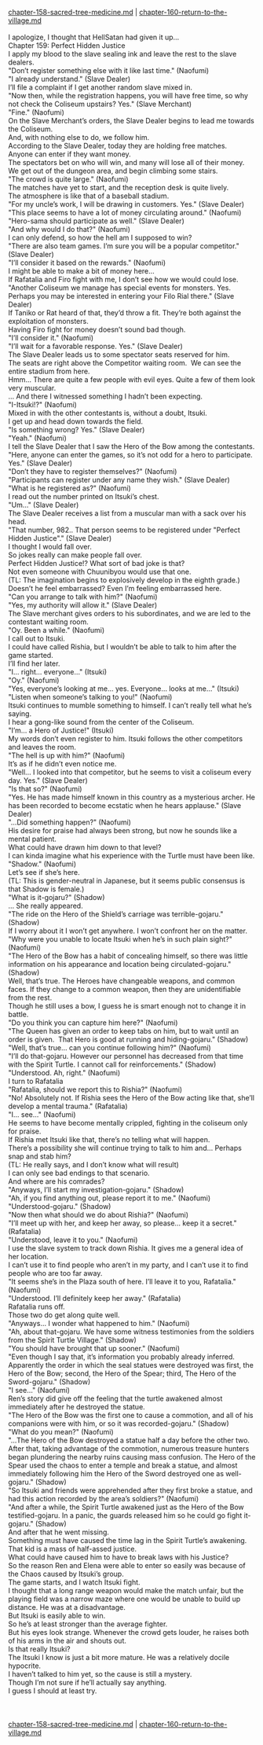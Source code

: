 [chapter-158-sacred-tree-medicine.md](./chapter-158-sacred-tree-medicine.md) | [chapter-160-return-to-the-village.md](./chapter-160-return-to-the-village.md) <br/>
<br/>
I apologize, I thought that HellSatan had given it up…<br/>
Chapter 159: Perfect Hidden Justice<br/>
I apply my blood to the slave sealing ink and leave the rest to the slave dealers.<br/>
"Don’t register something else with it like last time." (Naofumi)<br/>
"I already understand." (Slave Dealer)<br/>
I’ll file a complaint if I get another random slave mixed in.<br/>
"Now then, while the registration happens, you will have free time, so why not check the Coliseum upstairs? Yes." (Slave Merchant)<br/>
"Fine." (Naofumi)<br/>
On the Slave Merchant’s orders, the Slave Dealer begins to lead me towards the Coliseum.<br/>
And, with nothing else to do, we follow him.<br/>
According to the Slave Dealer, today they are holding free matches.<br/>
Anyone can enter if they want money.<br/>
The spectators bet on who will win, and many will lose all of their money.<br/>
We get out of the dungeon area, and begin climbing some stairs.<br/>
"The crowd is quite large." (Naofumi)<br/>
The matches have yet to start, and the reception desk is quite lively.<br/>
The atmosphere is like that of a baseball stadium.<br/>
"For my uncle’s work, I will be drawing in customers. Yes." (Slave Dealer)<br/>
"This place seems to have a lot of money circulating around." (Naofumi)<br/>
"Hero-sama should participate as well." (Slave Dealer)<br/>
"And why would I do that?" (Naofumi)<br/>
I can only defend, so how the hell am I supposed to win?<br/>
"There are also team games. I’m sure you will be a popular competitor." (Slave Dealer)<br/>
"I’ll consider it based on the rewards." (Naofumi)<br/>
I might be able to make a bit of money here…<br/>
If Rafatalia and Firo fight with me, I don’t see how we would could lose.<br/>
"Another Coliseum we manage has special events for monsters. Yes. Perhaps you may be interested in entering your Filo Rial there." (Slave Dealer)<br/>
If Taniko or Rat heard of that, they’d throw a fit. They’re both against the exploitation of monsters.<br/>
Having Firo fight for money doesn’t sound bad though.<br/>
"I’ll consider it." (Naofumi)<br/>
"I’ll wait for a favorable response. Yes." (Slave Dealer)<br/>
The Slave Dealer leads us to some spectator seats reserved for him.<br/>
The seats are right above the Competitor waiting room.  We can see the entire stadium from here.<br/>
Hmm… There are quite a few people with evil eyes. Quite a few of them look very muscular.<br/>
… And there I witnessed something I hadn’t been expecting.<br/>
"I-Itsuki!?" (Naofumi)<br/>
Mixed in with the other contestants is, without a doubt, Itsuki.<br/>
I get up and head down towards the field.<br/>
"Is something wrong? Yes." (Slave Dealer)<br/>
"Yeah." (Naofumi)<br/>
I tell the Slave Dealer that I saw the Hero of the Bow among the contestants.<br/>
"Here, anyone can enter the games, so it’s not odd for a hero to participate. Yes." (Slave Dealer)<br/>
"Don’t they have to register themselves?" (Naofumi)<br/>
"Participants can register under any name they wish." (Slave Dealer)<br/>
"What is he registered as?" (Naofumi)<br/>
I read out the number printed on Itsuki’s chest.<br/>
"Um…" (Slave Dealer)<br/>
The Slave Dealer receives a list from a muscular man with a sack over his head.<br/>
"That number, 982.. That person seems to be registered under "Perfect Hidden Justice"." (Slave Dealer)<br/>
I thought I would fall over.<br/>
So jokes really can make people fall over.<br/>
Perfect Hidden Justice!? What sort of bad joke is that?<br/>
Not even someone with Chuunibyou would use that one.<br/>
(TL: The imagination begins to explosively develop in the eighth grade.)<br/>
Doesn’t he feel embarrassed? Even I’m feeling embarrassed here.<br/>
"Can you arrange to talk with him?" (Naofumi)<br/>
"Yes, my authority will allow it." (Slave Dealer)<br/>
The Slave merchant gives orders to his subordinates, and we are led to the contestant waiting room.<br/>
"Oy. Been a while." (Naofumi)<br/>
I call out to Itsuki.<br/>
I could have called Rishia, but I wouldn’t be able to talk to him after the game started.<br/>
I’ll find her later.<br/>
"I… right… everyone…" (Itsuki)<br/>
"Oy." (Naofumi)<br/>
"Yes, everyone’s looking at me… yes. Everyone… looks at me…" (Itsuki)<br/>
"Listen when someone’s talking to you!" (Naofumi)<br/>
Itsuki continues to mumble something to himself. I can’t really tell what he’s saying.<br/>
I hear a gong-like sound from the center of the Coliseum.<br/>
"I’m… a Hero of Justice!" (Itsuki)<br/>
My words don’t even register to him. Itsuki follows the other competitors and leaves the room.<br/>
"The hell is up with him?" (Naofumi)<br/>
It’s as if he didn’t even notice me.<br/>
"Well… I looked into that competitor, but he seems to visit a coliseum every day. Yes." (Slave Dealer)<br/>
"Is that so?" (Naofumi)<br/>
"Yes. He has made himself known in this country as a mysterious archer. He has been recorded to become ecstatic when he hears applause." (Slave Dealer)<br/>
"…Did something happen?" (Naofumi)<br/>
His desire for praise had always been strong, but now he sounds like a mental patient.<br/>
What could have drawn him down to that level?<br/>
I can kinda imagine what his experience with the Turtle must have been like.<br/>
"Shadow." (Naofumi)<br/>
Let’s see if she’s here.<br/>
(TL: This is gender-neutral in Japanese, but it seems public consensus is that Shadow is female.)<br/>
"What is it-gojaru?" (Shadow)<br/>
… She really appeared.<br/>
"The ride on the Hero of the Shield’s carriage was terrible-gojaru." (Shadow)<br/>
If I worry about it I won’t get anywhere. I won’t confront her on the matter.<br/>
"Why were you unable to locate Itsuki when he’s in such plain sight?" (Naofumi)<br/>
"The Hero of the Bow has a habit of concealing himself, so there was little information on his appearance and location being circulated-gojaru." (Shadow)<br/>
Well, that’s true. The Heroes have changeable weapons, and common faces. If they change to a common weapon, then they are unidentifiable from the rest.<br/>
Though he still uses a bow, I guess he is smart enough not to change it in battle.<br/>
"Do you think you can capture him here?" (Naofumi)<br/>
"The Queen has given an order to keep tabs on him, but to wait until an order is given.  That Hero is good at running and hiding-gojaru." (Shadow)<br/>
"Well, that’s true… can you continue following him?" (Naofumi)<br/>
"I’ll do that-gojaru. However our personnel has decreased from that time with the Spirit Turtle. I cannot call for reinforcements." (Shadow)<br/>
"Understood. Ah, right." (Naofumi)<br/>
I turn to Rafatalia<br/>
"Rafatalia, should we report this to Rishia?" (Naofumi)<br/>
"No! Absolutely not. If Rishia sees the Hero of the Bow acting like that, she’ll develop a mental trauma." (Rafatalia)<br/>
"I… see…" (Naofumi)<br/>
He seems to have become mentally crippled, fighting in the coliseum only for praise.<br/>
If Rishia met Itsuki like that, there’s no telling what will happen.<br/>
There’s a possibility she will continue trying to talk to him and… Perhaps snap and stab him?<br/>
(TL: He really says, and I don’t know what will result)<br/>
I can only see bad endings to that scenario.<br/>
And where are his comrades?<br/>
"Anyways, I’ll start my investigation-gojaru." (Shadow)<br/>
"Ah, if you find anything out, please report it to me." (Naofumi)<br/>
"Understood-gojaru." (Shadow)<br/>
"Now then what should we do about Rishia?" (Naofumi)<br/>
"I’ll meet up with her, and keep her away, so please… keep it a secret." (Rafatalia)<br/>
"Understood, leave it to you." (Naofumi)<br/>
I use the slave system to track down Rishia. It gives me a general idea of her location.<br/>
I can’t use it to find people who aren’t in my party, and I can’t use it to find people who are too far away.<br/>
"It seems she’s in the Plaza south of here. I’ll leave it to you, Rafatalia." (Naofumi)<br/>
"Understood. I’ll definitely keep her away." (Rafatalia)<br/>
Rafatalia runs off.<br/>
Those two do get along quite well.<br/>
"Anyways… I wonder what happened to him." (Naofumi)<br/>
"Ah, about that-gojaru. We have some witness testimonies from the soldiers from the Spirit Turtle Village." (Shadow)<br/>
"You should have brought that up sooner." (Naofumi)<br/>
"Even though I say that, it’s information you probably already inferred. Apparently the order in which the seal statues were destroyed was first, the Hero of the Bow; second, the Hero of the Spear; third, The Hero of the Sword-gojaru." (Shadow)<br/>
"I see…" (Naofumi)<br/>
Ren’s story did give off the feeling that the turtle awakened almost immediately after he destroyed the statue.<br/>
"The Hero of the Bow was the first one to cause a commotion, and all of his companions were with him, or so it was recorded-gojaru." (Shadow)<br/>
"What do you mean?" (Naofumi)<br/>
"…The Hero of the Bow destroyed a statue half a day before the other two. After that, taking advantage of the commotion, numerous treasure hunters began plundering the nearby ruins causing mass confusion. The Hero of the Spear used the chaos to enter a temple and break a statue, and almost immediately following him the Hero of the Sword destroyed one as well-gojaru." (Shadow)<br/>
"So Itsuki and friends were apprehended after they first broke a statue, and had this action recorded by the area’s soldiers?" (Naofumi)<br/>
"And after a while, the Spirit Turtle awakened just as the Hero of the Bow testified-gojaru. In a panic, the guards released him so he could go fight it-gojaru." (Shadow)<br/>
And after that he went missing.<br/>
Something must have caused the time lag in the Spirit Turtle’s awakening.<br/>
That kid is a mass of half-assed justice.<br/>
What could have caused him to have to break laws with his Justice?<br/>
So the reason Ren and Elena were able to enter so easily was because of the Chaos caused by Itsuki’s group.<br/>
The game starts, and I watch Itsuki fight.<br/>
I thought that a long range weapon would make the match unfair, but the playing field was a narrow maze where one would be unable to build up distance. He was at a disadvantage.<br/>
But Itsuki is easily able to win.<br/>
So he’s at least stronger than the average fighter.<br/>
But his eyes look strange. Whenever the crowd gets louder, he raises both of his arms in the air and shouts out.<br/>
Is that really Itsuki?<br/>
The Itsuki I know is just a bit more mature. He was a relatively docile hypocrite.<br/>
I haven’t talked to him yet, so the cause is still a mystery.<br/>
Though I’m not sure if he’ll actually say anything.<br/>
I guess I should at least try.<br/>
<br/>
<br/> <br/>
[chapter-158-sacred-tree-medicine.md](./chapter-158-sacred-tree-medicine.md) | [chapter-160-return-to-the-village.md](./chapter-160-return-to-the-village.md) <br/>
